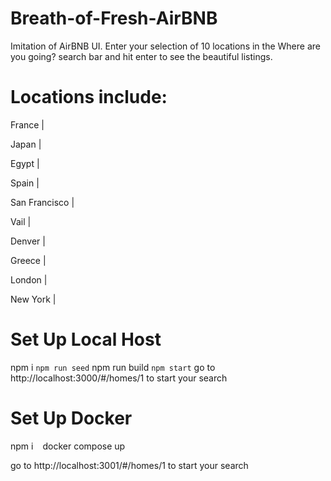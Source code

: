 # Breath-of-Fresh-AirBNB
Imitation of AirBNB UI. Enter your selection of 10 locations in the Where are you going? search bar and hit enter to see the beautiful listings.

# Locations include:
France |

Japan |

Egypt |

Spain |

San Francisco |

Vail |

Denver |

Greece |

London |

New York |

# Set Up Local Host
npm i
``
npm run seed
``
npm run build
``
npm start
``
go to http://localhost:3000/#/homes/1 to start your search

# Set Up Docker
npm i
``
``
docker compose up

go to http://localhost:3001/#/homes/1 to start your search